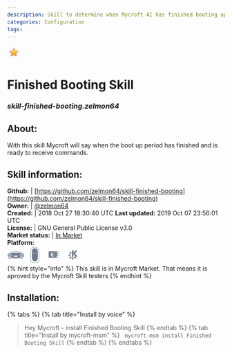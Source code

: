 ```yaml
--- 
description: Skill to determine when Mycroft AI has finished booting up
categories: Configuration   
tags:   
---
```


![](../.gitbook/assets/star.png)  
# Finished Booting Skill  
### _skill-finished-booting.zelmon64_  
## About:  
With this skill Mycroft will say when the boot up period has finished and is ready to receive commands.

## Skill information:  
**Github:** | [https://github.com/zelmon64/skill-finished-booting](https://github.com/zelmon64/skill-finished-booting)  
**Owner:** | [@zelmon64](https://github.com/zelmon64)  
**Created:** | 2018 Oct 27 18:30:40 UTC  **Last updated:** 2019 Oct 07 23:56:01 UTC  
**License:** | GNU General Public License v3.0  
**Market status:** | [In Market](https://market.mycroft.ai/skill/skill-finished-booting)  
**Platform:**  
 ![](../.gitbook/assets/mark-1-icon.png)  ![](../.gitbook/assets/mark-2-icon.png)  ![](../.gitbook/assets/picroft-icon.png)  ![](../.gitbook/assets/kde.png)   
{% hint style="info" %}
This skill is in Mycroft Market. That means it is aproved by the Mycroft Skill testers
{% endhint %}
    
## Installation:  
{% tabs %}
{% tab title="Install by voice" %}
> Hey Mycroft - install Finished Booting Skill
{% endtab %}
  {% tab title="Install by mycroft-msm" %}
``` mycroft-msm install Finished Booting Skill```
{% endtab %}
  {% endtabs %}
  